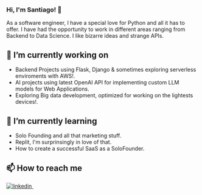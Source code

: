 ### Hi, I'm Santiago! 👋 

As a software engineer, I have a special love for Python and all it has to offer. I have had the opportunity to work in different areas ranging from Backend to Data Science. I like bizarre ideas and strange APIs.

## 🔭 I’m currently working on 
 - Backend Projects using Flask, Django & sometimes exploring serverless enviroments with AWS!.
 - AI projects using latest OpenAI API for implementing custom LLM models for Web Applications.
 - Exploring Big data development, optimized for working on the lightests devices!.

## 🌱 I’m currently learning
 - Solo Founding and all that marketing stuff.
 - Replit, I'm surprinsingly in love of that.
 - How to create a successful SaaS as a SoloFounder.

## 📫 How to reach me

<p>
  <a href="https://www.linkedin.com/in/santiagossaa/" rel="nofollow noreferrer">
    <img src="https://img.shields.io/badge/LinkedIn-0077B5?style=for-the-badge&logo=linkedin&logoColor=white" alt="linkedin">
  </a> &nbsp;
</p>

<!--
**santiagoSSAA/santiagoSSAA** is a ✨ _special_ ✨ repository because its `README.md` (this file) appears on your GitHub profile.

Here are some ideas to get you started:

- 🔭 I’m currently working on ...
- 🌱 I’m currently learning ...
- 👯 I’m looking to collaborate on ...
- 🤔 I’m looking for help with ...
- 💬 Ask me about ...
- 📫 How to reach me: ...
- 😄 Pronouns: ...
- ⚡ Fun fact: ...
-->
